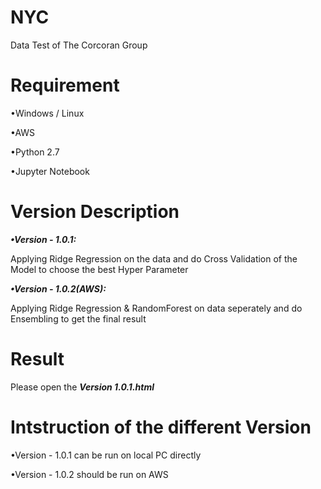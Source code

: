 # NYC
Data Test of The Corcoran Group

# Requirement
<p>&#8226Windows / Linux</p>
<p>&#8226AWS</p>
<p>&#8226Python 2.7</p>
<p>&#8226Jupyter Notebook</p>

# Version Description
<p><i><b>&#8226Version - 1.0.1:</b></i></p>

<p>Applying Ridge Regression on the data and do Cross Validation of the Model to choose the best Hyper Parameter</p>   

<p><i><b>&#8226Version - 1.0.2(AWS):</b></i></p>

<p>Applying Ridge Regression & RandomForest on data seperately and do Ensembling to get the final result</p>

# Result
<p>Please open the <i><b>Version 1.0.1.html</b></i></p>
  
# Intstruction of the different Version
<p>&#8226Version - 1.0.1 can be run on local PC directly</p>
<p>&#8226Version - 1.0.2 should be run on AWS </p>
